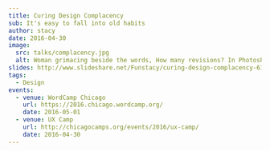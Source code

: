 ```yaml
---
title: Curing Design Complacency
sub: It's easy to fall into old habits
author: stacy
date: 2016-04-30
image:
  src: talks/complacency.jpg
  alt: Woman grimacing beside the words, How many revisions? In Photoshop? In all screen sizes?
slides: http://www.slideshare.net/Funstacy/curing-design-complacency-61550889
tags:
  - Design
events:
  - venue: WordCamp Chicago
    url: https://2016.chicago.wordcamp.org/
    date: 2016-05-01
  - venue: UX Camp
    url: http://chicagocamps.org/events/2016/ux-camp/
    date: 2016-04-30
---
```

